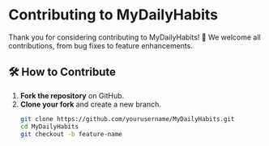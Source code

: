 # Contributing to MyDailyHabits

Thank you for considering contributing to MyDailyHabits! 🎉 We welcome all contributions, from bug fixes to feature enhancements.

## 🛠 How to Contribute
1. **Fork the repository** on GitHub.
2. **Clone your fork** and create a new branch.
   ```sh
   git clone https://github.com/yourusername/MyDailyHabits.git
   cd MyDailyHabits
   git checkout -b feature-name
